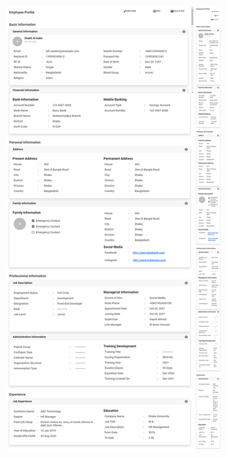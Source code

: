 <img src="screencapture-localhost-3000-2021-11-03-21_00_50.png"/>
<img src="screencapture-localhost-3000-2021-11-03-21_02_21.png"/>